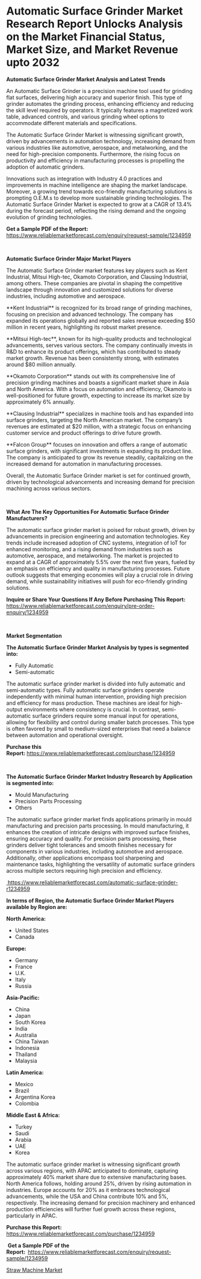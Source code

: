 <p><h1>Automatic Surface Grinder Market Research Report Unlocks Analysis on the Market Financial Status, Market Size, and Market Revenue upto 2032</h1></p><p><strong>Automatic Surface Grinder Market Analysis and Latest Trends</strong></p>
<p><p>An Automatic Surface Grinder is a precision machine tool used for grinding flat surfaces, delivering high accuracy and superior finish. This type of grinder automates the grinding process, enhancing efficiency and reducing the skill level required by operators. It typically features a magnetized work table, advanced controls, and various grinding wheel options to accommodate different materials and specifications.</p><p>The Automatic Surface Grinder Market is witnessing significant growth, driven by advancements in automation technology, increasing demand from various industries like automotive, aerospace, and metalworking, and the need for high-precision components. Furthermore, the rising focus on productivity and efficiency in manufacturing processes is propelling the adoption of automatic grinders. </p><p>Innovations such as integration with Industry 4.0 practices and improvements in machine intelligence are shaping the market landscape. Moreover, a growing trend towards eco-friendly manufacturing solutions is prompting O.E.M.s to develop more sustainable grinding technologies. The Automatic Surface Grinder Market is expected to grow at a CAGR of 13.4% during the forecast period, reflecting the rising demand and the ongoing evolution of grinding technologies.</p></p>
<p><strong>Get a Sample PDF of the Report:&nbsp;</strong> <a href="https://www.reliablemarketforecast.com/enquiry/request-sample/1234959?utm_campaign=1108&utm_medium=2&utm_source=Github&utm_content=ia&utm_term=17022025&utm_id=automatic-surface-grinder">https://www.reliablemarketforecast.com/enquiry/request-sample/1234959</a></p>
<p>&nbsp;</p>
<p><strong>Automatic Surface Grinder Major Market Players</strong></p>
<p><p>The Automatic Surface Grinder market features key players such as Kent Industrial, Mitsui High-tec, Okamoto Corporation, and Clausing Industrial, among others. These companies are pivotal in shaping the competitive landscape through innovation and customized solutions for diverse industries, including automotive and aerospace.</p><p>**Kent Industrial** is recognized for its broad range of grinding machines, focusing on precision and advanced technology. The company has expanded its operations globally and reported sales revenue exceeding $50 million in recent years, highlighting its robust market presence.</p><p>**Mitsui High-tec**, known for its high-quality products and technological advancements, serves various sectors. The company continually invests in R&D to enhance its product offerings, which has contributed to steady market growth. Revenue has been consistently strong, with estimates around $80 million annually.</p><p>**Okamoto Corporation** stands out with its comprehensive line of precision grinding machines and boasts a significant market share in Asia and North America. With a focus on automation and efficiency, Okamoto is well-positioned for future growth, expecting to increase its market size by approximately 6% annually.</p><p>**Clausing Industrial** specializes in machine tools and has expanded into surface grinders, targeting the North American market. The company’s revenues are estimated at $20 million, with a strategic focus on enhancing customer service and product offerings to drive future growth.</p><p>**Falcon Group** focuses on innovation and offers a range of automatic surface grinders, with significant investments in expanding its product line. The company is anticipated to grow its revenue steadily, capitalizing on the increased demand for automation in manufacturing processes.</p><p>Overall, the Automatic Surface Grinder market is set for continued growth, driven by technological advancements and increasing demand for precision machining across various sectors.</p></p>
<p>&nbsp;</p>
<p><strong>What Are The Key Opportunities For Automatic Surface Grinder Manufacturers?</strong></p>
<p><p>The automatic surface grinder market is poised for robust growth, driven by advancements in precision engineering and automation technologies. Key trends include increased adoption of CNC systems, integration of IoT for enhanced monitoring, and a rising demand from industries such as automotive, aerospace, and metalworking. The market is projected to expand at a CAGR of approximately 5.5% over the next five years, fueled by an emphasis on efficiency and quality in manufacturing processes. Future outlook suggests that emerging economies will play a crucial role in driving demand, while sustainability initiatives will push for eco-friendly grinding solutions.</p></p>
<p><strong>Inquire or Share Your Questions If Any Before Purchasing This Report:</strong> <a href="https://www.reliablemarketforecast.com/enquiry/pre-order-enquiry/1234959?utm_campaign=1108&utm_medium=2&utm_source=Github&utm_content=ia&utm_term=17022025&utm_id=automatic-surface-grinder">https://www.reliablemarketforecast.com/enquiry/pre-order-enquiry/1234959</a></p>
<p>&nbsp;</p>
<p><strong>Market Segmentation</strong></p>
<p><strong>The Automatic Surface Grinder Market Analysis by types is segmented into:</strong></p>
<p><ul><li>Fully Automatic</li><li>Semi-automatic</li></ul></p>
<p><p>The automatic surface grinder market is divided into fully automatic and semi-automatic types. Fully automatic surface grinders operate independently with minimal human intervention, providing high precision and efficiency for mass production. These machines are ideal for high-output environments where consistency is crucial. In contrast, semi-automatic surface grinders require some manual input for operations, allowing for flexibility and control during smaller batch processes. This type is often favored by small to medium-sized enterprises that need a balance between automation and operational oversight.</p></p>
<p><strong>Purchase this Report:&nbsp;</strong><a href="https://www.reliablemarketforecast.com/purchase/1234959?utm_campaign=1108&utm_medium=2&utm_source=Github&utm_content=ia&utm_term=17022025&utm_id=automatic-surface-grinder">https://www.reliablemarketforecast.com/purchase/1234959</a></p>
<p>&nbsp;</p>
<p><strong>The Automatic Surface Grinder Market Industry Research by Application is segmented into:</strong></p>
<p><ul><li>Mould Manufacturing</li><li>Precision Parts Processing</li><li>Others</li></ul></p>
<p><p>The automatic surface grinder market finds applications primarily in mould manufacturing and precision parts processing. In mould manufacturing, it enhances the creation of intricate designs with improved surface finishes, ensuring accuracy and quality. For precision parts processing, these grinders deliver tight tolerances and smooth finishes necessary for components in various industries, including automotive and aerospace. Additionally, other applications encompass tool sharpening and maintenance tasks, highlighting the versatility of automatic surface grinders across multiple sectors requiring high precision and efficiency.</p></p>
<p><a href="https://www.reliablemarketforecast.com/automatic-surface-grinder-r1234959?utm_campaign=1108&utm_medium=2&utm_source=Github&utm_content=ia&utm_term=17022025&utm_id=automatic-surface-grinder">&nbsp;https://www.reliablemarketforecast.com/automatic-surface-grinder-r1234959</a></p>
<p><strong>In terms of Region, the Automatic Surface Grinder Market Players available by Region are:</strong></p>
<p>
    <p> <strong> North America: </strong>
        <ul>
            <li>United States</li>
            <li>Canada</li>
        </ul>
        </p> 
    <p> <strong> Europe: </strong>
        <ul>
            <li>Germany</li>
            <li>France</li>
            <li>U.K.</li>
            <li>Italy</li>
            <li>Russia</li>
        </ul>
        </p> 
    <p> <strong> Asia-Pacific: </strong>
        <ul>
            <li>China</li>
            <li>Japan</li>
            <li>South Korea</li>
            <li>India</li>
            <li>Australia</li>
            <li>China Taiwan</li>
            <li>Indonesia</li>
            <li>Thailand</li>
            <li>Malaysia</li>
        </ul>
        </p> 
    <p> <strong> Latin America: </strong>
        <ul>
            <li>Mexico</li>
            <li>Brazil</li>
            <li>Argentina Korea</li>
            <li>Colombia</li>
        </ul>
        </p> 
    <p> <strong> Middle East & Africa: </strong>
        <ul>
            <li>Turkey</li>
            <li>Saudi</li>
            <li>Arabia</li>
            <li>UAE</li>
            <li>Korea</li>
        </ul>
    </p>
    </p>
<p><p>The automatic surface grinder market is witnessing significant growth across various regions, with APAC anticipated to dominate, capturing approximately 40% market share due to extensive manufacturing bases. North America follows, holding around 25%, driven by rising automation in industries. Europe accounts for 20% as it embraces technological advancements, while the USA and China contribute 10% and 5%, respectively. The increasing demand for precision machinery and enhanced production efficiencies will further fuel growth across these regions, particularly in APAC.</p></p>
<p><strong>Purchase this Report: </strong><a href="https://www.reliablemarketforecast.com/purchase/1234959?utm_campaign=1108&utm_medium=2&utm_source=Github&utm_content=ia&utm_term=17022025&utm_id=automatic-surface-grinder">https://www.reliablemarketforecast.com/purchase/1234959</a></p>
<p>&nbsp;<strong>Get a Sample PDF of the Report:&nbsp;&nbsp;</strong><a href="https://www.reliablemarketforecast.com/enquiry/request-sample/1234959?utm_campaign=1108&utm_medium=2&utm_source=Github&utm_content=ia&utm_term=17022025&utm_id=automatic-surface-grinder">https://www.reliablemarketforecast.com/enquiry/request-sample/1234959</a></p>
<p><strong></strong></p>
<p><p><a href="https://github.com/CliffMedina6/Market-Research-Report-List-7/blob/main/straw-machine-market.md?utm_campaign=1108&utm_medium=2&utm_source=Github&utm_content=ia&utm_term=17022025&utm_id=automatic-surface-grinder">Straw Machine Market</a></p></p>